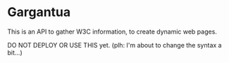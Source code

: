 # Gargantua

This is an API to gather W3C information, to create dynamic web pages.

DO NOT DEPLOY OR USE THIS yet. (plh: I'm about to change the syntax a bit...)
